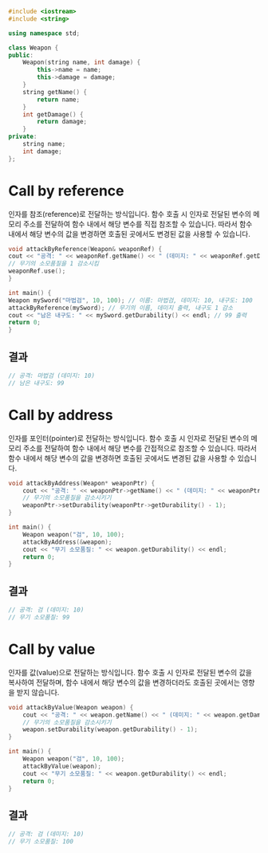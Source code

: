 ``` cpp
#include <iostream>
#include <string>

using namespace std;

class Weapon {
public:
    Weapon(string name, int damage) {
        this->name = name;
        this->damage = damage;
    }
    string getName() {
        return name;
    }
    int getDamage() {
        return damage;
    }
private:
    string name;
    int damage;
};
```

# Call by reference
인자를 참조(reference)로 전달하는 방식입니다. 함수 호출 시 인자로 전달된 변수의 메모리 주소를 전달하여 함수 내에서 해당 변수를 직접 참조할 수 있습니다. 따라서 함수 내에서 해당 변수의 값을 변경하면 호출된 곳에서도 변경된 값을 사용할 수 있습니다.


``` cpp
void attackByReference(Weapon& weaponRef) {
cout << "공격: " << weaponRef.getName() << " (데미지: " << weaponRef.getDamage() << ")" << endl;
// 무기의 소모품질을 1 감소시킴
weaponRef.use();
}

int main() {
Weapon mySword("마법검", 10, 100); // 이름: 마법검, 데미지: 10, 내구도: 100
attackByReference(mySword); // 무기의 이름, 데미지 출력, 내구도 1 감소
cout << "남은 내구도: " << mySword.getDurability() << endl; // 99 출력
return 0;
}

```

## 결과
``` cpp
// 공격: 마법검 (데미지: 10)
// 남은 내구도: 99
```

# Call by address
인자를 포인터(pointer)로 전달하는 방식입니다. 함수 호출 시 인자로 전달된 변수의 메모리 주소를 전달하여 함수 내에서 해당 변수를 간접적으로 참조할 수 있습니다. 따라서 함수 내에서 해당 변수의 값을 변경하면 호출된 곳에서도 변경된 값을 사용할 수 있습니다.

``` cpp
void attackByAddress(Weapon* weaponPtr) {
    cout << "공격: " << weaponPtr->getName() << " (데미지: " << weaponPtr->getDamage() << ")" << endl;
    // 무기의 소모품질을 감소시키기
    weaponPtr->setDurability(weaponPtr->getDurability() - 1);
}

int main() {
    Weapon weapon("검", 10, 100);
    attackByAddress(&weapon);
    cout << "무기 소모품질: " << weapon.getDurability() << endl;
    return 0;
}


```

## 결과
``` cpp
// 공격: 검 (데미지: 10)
// 무기 소모품질: 99
```

# Call by value
인자를 값(value)으로 전달하는 방식입니다. 함수 호출 시 인자로 전달된 변수의 값을 복사하여 전달하며, 함수 내에서 해당 변수의 값을 변경하더라도 호출된 곳에서는 영향을 받지 않습니다.

``` cpp
void attackByValue(Weapon weapon) {
    cout << "공격: " << weapon.getName() << " (데미지: " << weapon.getDamage() << ")" << endl;
    // 무기의 소모품질을 감소시키기
    weapon.setDurability(weapon.getDurability() - 1);
}

int main() {
    Weapon weapon("검", 10, 100);
    attackByValue(weapon);
    cout << "무기 소모품질: " << weapon.getDurability() << endl;
    return 0;
}

```
## 결과

``` cpp
// 공격: 검 (데미지: 10)
// 무기 소모품질: 100
```

